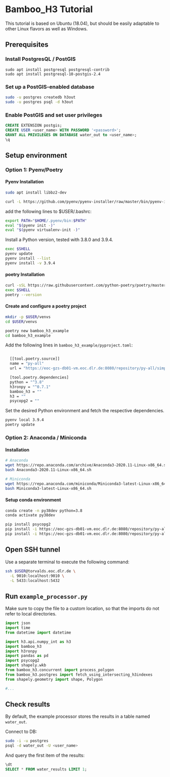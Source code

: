 # Bamboo_H3 Tutorial

This tutorial is based on Ubuntu (18.04), but should be easily adaptable
to other Linux flavors as well as Windows.

## Prerequisites

### Install PostgresQL / PostGIS

```
sudo apt install postgresql postgresql-contrib
sudo apt install postgresql-10-postgis-2.4
```

### Set up a PostGIS-enabled database 

```BASH
sudo -u postgres createdb h3out
sudo -u postgres psql -d h3out
```

### Enable PostGIS and set user privileges

```SQL
CREATE EXTENSION postgis;
CREATE USER <user_name> WITH PASSWORD '<password>';
GRANT ALL PRIVILEGES ON DATABASE water_out to <user_name>;
\q
```


## Setup environment

### Option 1: Pyenv/Poetry

#### Pyenv Installation

```BASH
sudo apt install libbz2-dev

curl -L https://github.com/pyenv/pyenv-installer/raw/master/bin/pyenv-installer | bash
```

add the following lines to $USER/.bashrc:

```BASH
export PATH="$HOME/.pyenv/bin:$PATH"
eval "$(pyenv init -)"
eval "$(pyenv virtualenv-init -)"
```

Install a Python version, tested with 3.8.0 and 3.9.4.

```BASH
exec $SHELL
pyenv update
pyenv install --list
pyenv install -v 3.9.4
```

#### poetry Installation

```BASH
curl -sSL https://raw.githubusercontent.com/python-poetry/poetry/master/get-poetry.py | python -
exec $SHELL
poetry --version
```

#### Create and configure a poetry project

```BASH
mkdir -p $USER/venvs
cd $USER/venvs

poetry new bamboo_h3_example
cd bamboo_h3_example
```


Add the following lines in `bamboo_h3_example/pyproject.toml`:

```BASH

  [[tool.poetry.source]]
  name = "py-all"
  url = "https://eoc-gzs-db01-vm.eoc.dlr.de:8080/repository/py-all/simple"

  [tool.poetry.dependencies]
  python = "^3.8"
  h3ronpy = "^0.7.1"
  bamboo_h3 = ""
  h3 = ""
  psycopg2 = ""
```


Set the desired Python environment and fetch the respective dependencies.

```BASH
pyenv local 3.9.4
poetry update  
```


### Option 2: Anaconda / Miniconda

#### Installation

```BASH
# Anaconda
wget https://repo.anaconda.com/archive/Anaconda3-2020.11-Linux-x86_64.sh
bash Anaconda3-2020.11-Linux-x86_64.sh

# Miniconda
wget https://repo.anaconda.com/miniconda/Miniconda3-latest-Linux-x86_64.sh
bash Miniconda3-latest-Linux-x86_64.sh
```

#### Setup conda environment

```BASH
conda create -n py38dev python=3.8
conda activate py38dev

pip install psycopg2
pip install -i https://eoc-gzs-db01-vm.eoc.dlr.de:8080/repository/py-all/simple bamboo_h3
pip install -i https://eoc-gzs-db01-vm.eoc.dlr.de:8080/repository/py-all/simple h3ronpy>=0.7.1
```


## Open SSH tunnel

Use a separate terminal to execute the following command:

```BASH
ssh $USER@torvalds.eoc.dlr.de \
  -L 9010:localhost:9010 \
  -L 5433:localhost:5432
```



## Run `example_processor.py`

Make sure to copy the file to a custom location, so that the imports do not refer to local directories.


```python
import json
import time
from datetime import datetime

import h3.api.numpy_int as h3
import bamboo_h3
import h3ronpy
import pandas as pd
import psycopg2
import shapely.wkb
from bamboo_h3.concurrent import process_polygon
from bamboo_h3.postgres import fetch_using_intersecting_h3indexes
from shapely.geometry import shape, Polygon

#...
```

## Check results

By default, the example processor stores the results in a table named `water_out`.

Connect to DB:

```BASH
sudo -i -u postgres
psql -d water_out -U <user_name>
```

And query the first item of the results:

```SQL
\dt
SELECT * FROM water_results LIMIT 1;
```

